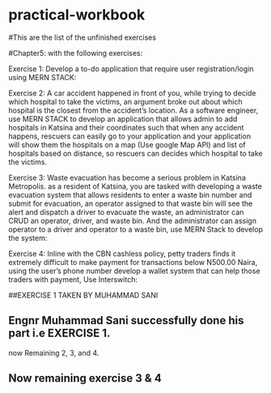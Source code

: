 # practical-workbook

#This are the list of the unfinished exercises

#Chapter5: with the following exercises:

Exercise 1: Develop a to-do application that require user registration/login using MERN STACK:

Exercise 2: A car accident happened in front of you, while trying to decide which hospital to take the victims, an argument broke out about which hospital is the closest from the accident’s location. As a software engineer, use MERN STACK to develop an application that allows admin to add hospitals in Katsina and their coordinates such that when any accident happens, rescuers can easily go to your application and your application will show them the hospitals on a map (Use google Map API) and list of hospitals based on distance, so rescuers can decides which hospital to take the victims.

Exercise 3: Waste evacuation has become a serious problem in Katsina Metropolis. as a resident of Katsina, you are tasked with developing a waste evacuation system that allows residents to enter a waste bin number and submit for evacuation, an operator assigned to that waste bin will see the alert and dispatch a driver to evacuate the waste, an administrator can CRUD an operator, driver, and waste bin. And the administrator can assign operator to a driver and operator to a waste bin, use MERN Stack to develop the system:

Exercise 4: Inline with the CBN cashless policy, petty traders finds it extremely difficult to make payment for transactions below N500.00 Naira, using the user’s phone number develop a wallet system that can help those traders with payment, Use Interswitch:


##EXERCISE 1 TAKEN BY MUHAMMAD SANI
## Engnr Muhammad Sani successfully done his part i.e EXERCISE 1.
now Remaining 2, 3, and 4.

## Now remaining exercise 3 & 4

